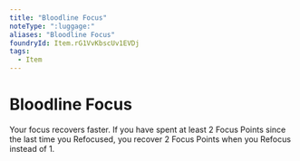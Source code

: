 ```yaml
---
title: "Bloodline Focus"
noteType: ":luggage:"
aliases: "Bloodline Focus"
foundryId: Item.rG1VvKbscUv1EVDj
tags:
  - Item
---
```


# Bloodline Focus

Your focus recovers faster. If you have spent at least 2 Focus Points since the last time you Refocused, you recover 2 Focus Points when you Refocus instead of 1.
